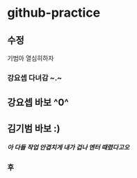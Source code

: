 # github-practice

## 수정

기범아 열심히하자

### 강요셉 다녀감 ~.~

## 강요셉 바보 ^0^

## 김기범 바보 :)




##### 아 다들 작업 안겹치게 내가 겁나 엔터 때렸다고오

### 후
